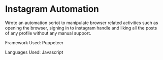 # Instagram Automation
Wrote an automation scriot to manipulate browser related activities such as opening the browser, signing in to instagram handle and liking all the posts of any profile without any manual support. 

Framework Used: Puppeteer

Languages Used: Javascript
